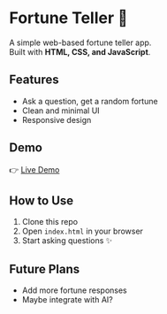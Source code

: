 # Fortune Teller 🔮

A simple web-based fortune teller app.  
Built with **HTML, CSS, and JavaScript**.  

## Features
- Ask a question, get a random fortune
- Clean and minimal UI
- Responsive design

## Demo
👉 [Live Demo](https://jasonkong-coder.github.io/Fortune-Teller/)

## How to Use
1. Clone this repo  
2. Open `index.html` in your browser  
3. Start asking questions ✨  

## Future Plans
- Add more fortune responses
- Maybe integrate with AI?
